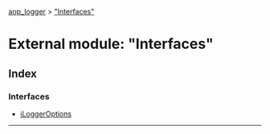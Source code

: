 [aop_logger](../README.md) > ["Interfaces"](../modules/_interfaces_.md)

# External module: "Interfaces"

## Index

### Interfaces

* [iLoggerOptions](../interfaces/_interfaces_.iloggeroptions.md)

---

